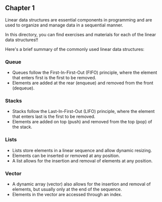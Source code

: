 ## Chapter 1

Linear data structures are essential components in programming and are used 
to organize and manage data in a sequential manner.

In this directory, you can find exercises and materials for each of the linear data structures!!

Here's a brief summary of the commonly used linear data structures:

### Queue
- Queues follow the First-In-First-Out (FIFO) principle, where the element that enters first is the first to be removed.
- Elements are added at the rear (enqueue) and removed from the front (dequeue).
### Stacks
- Stacks follow the Last-In-First-Out (LIFO) principle, where the element that enters last is the first to be removed.
- Elements are added on top (push) and removed from the top (pop) of the stack.
### Lists
- Lists store elements in a linear sequence and allow dynamic resizing.
- Elements can be inserted or removed at any position.
- A list allows for the insertion and removal of elements at any position.
### Vector
- A dynamic array (vector) also allows for the insertion and removal of elements, but usually only at the end of the sequence.
- Elements in the vector are accessed through an index.
